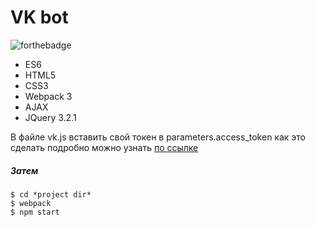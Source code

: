 VK bot
=====================
![forthebadge](http://forthebadge.com/images/badges/you-didnt-ask-for-this.svg)

* ES6
* HTML5
* CSS3
* Webpack 3
* AJAX
* JQuery 3.2.1

В файле vk.js вставить свой токен в parameters.access_token
как это сделать подробно можно узнать [по ссылке](https://vk.com/dev/first_guide?f=3.%20Авторизация%20пользователя)

##### Затем

    $ cd *project dir*
    $ webpack
    $ npm start
